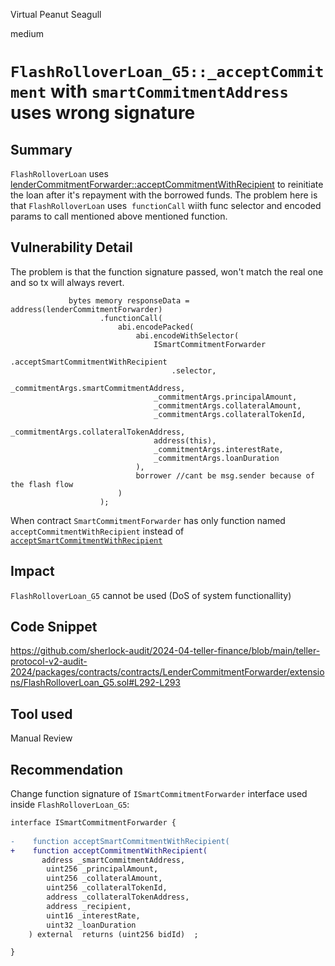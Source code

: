 Virtual Peanut Seagull

medium

# `FlashRolloverLoan_G5::_acceptCommitment` with `smartCommitmentAddress` uses wrong signature

## Summary
`FlashRolloverLoan` uses [lenderCommitmentForwarder::acceptCommitmentWithRecipient](https://github.com/sherlock-audit/2024-04-teller-finance/blob/main/teller-protocol-v2-audit-2024/packages/contracts/contracts/LenderCommitmentForwarder/SmartCommitmentForwarder.sol#L38-L47) to reinitiate the loan after it's repayment with the borrowed funds. The problem here is that `FlashRolloverLoan` uses  `functionCall` wiith func selector and encoded params to call mentioned above mentioned function. 
## Vulnerability Detail

The problem is that the function signature passed, won't match the real one and so tx will always revert.
```solidity
             bytes memory responseData = address(lenderCommitmentForwarder)
                    .functionCall(
                        abi.encodePacked(
                            abi.encodeWithSelector(
                                ISmartCommitmentForwarder
                                    .acceptSmartCommitmentWithRecipient
                                    .selector,
                                _commitmentArgs.smartCommitmentAddress,
                                _commitmentArgs.principalAmount,
                                _commitmentArgs.collateralAmount,
                                _commitmentArgs.collateralTokenId,
                                _commitmentArgs.collateralTokenAddress,
                                address(this),
                                _commitmentArgs.interestRate,
                                _commitmentArgs.loanDuration
                            ),
                            borrower //cant be msg.sender because of the flash flow
                        )
                    );
```
When contract `SmartCommitmentForwarder` has only function named `acceptCommitmentWithRecipient` instead of [`acceptSmartCommitmentWithRecipient`](https://github.com/sherlock-audit/2024-04-teller-finance/blob/main/teller-protocol-v2-audit-2024/packages/contracts/contracts/LenderCommitmentForwarder/extensions/FlashRolloverLoan_G5.sol#L292-L293)

## Impact
`FlashRolloverLoan_G5` cannot be used (DoS of system functionallity)
## Code Snippet
https://github.com/sherlock-audit/2024-04-teller-finance/blob/main/teller-protocol-v2-audit-2024/packages/contracts/contracts/LenderCommitmentForwarder/extensions/FlashRolloverLoan_G5.sol#L292-L293
## Tool used

Manual Review

## Recommendation

Change function signature of `ISmartCommitmentForwarder`  interface used inside `FlashRolloverLoan_G5`:
```diff
interface ISmartCommitmentForwarder {
     
-    function acceptSmartCommitmentWithRecipient(
+    function acceptCommitmentWithRecipient(
       address _smartCommitmentAddress,
        uint256 _principalAmount,
        uint256 _collateralAmount,
        uint256 _collateralTokenId,
        address _collateralTokenAddress,
        address _recipient,
        uint16 _interestRate,
        uint32 _loanDuration
    ) external  returns (uint256 bidId)  ;

}
```
